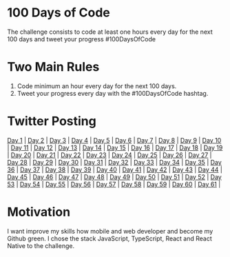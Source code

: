 # 100 Days of Code
The challenge consists to code at least one hours every day for the next 100 days and tweet your progress #100DaysOfCode

# Two Main Rules

1. Code minimum an hour every day for the next 100 days.
2. Tweet your progress every day with the #100DaysOfCode hashtag.

# Twitter Posting

[Day 1](https://twitter.com/ALisboa45/status/1269601904306327552) | 
[Day 2](https://twitter.com/ALisboa45/status/1269981447496118273) |
[Day 3](https://twitter.com/ALisboa45/status/1270428628359303168) |
[Day 4](https://twitter.com/ALisboa45/status/1270788510019194880) |
[Day 5](https://twitter.com/ALisboa45/status/1271163225413955584) |
[Day 6](https://twitter.com/ALisboa45/status/1271428237818761216) |
[Day 7](https://twitter.com/ALisboa45/status/1271948508472500224) |
[Day 8](https://twitter.com/ALisboa45/status/1272229278990680069) |
[Day 9](https://twitter.com/ALisboa45/status/1272512095402295296) |
[Day 10](https://twitter.com/ALisboa45/status/1273020570507137024) |
[Day 11](https://twitter.com/ALisboa45/status/1273339693879439367) |
[Day 12](https://twitter.com/ALisboa45/status/1273733073998434306) |
[Day 13](https://twitter.com/ALisboa45/status/1274135969772515328) |
[Day 14](https://twitter.com/ALisboa45/status/1274431298724118529) |
[Day 15](https://twitter.com/ALisboa45/status/1274761390901932034) |
[Day 16](https://twitter.com/ALisboa45/status/1275138082858315777) |
[Day 17](https://twitter.com/ALisboa45/status/1275485081235329028) |
[Day 18](https://twitter.com/ALisboa45/status/1275923867798843395) |
[Day 19](https://twitter.com/ALisboa45/status/1276277448406175746) |
[Day 20](https://twitter.com/ALisboa45/status/1276637971882573827) |
[Day 21](https://twitter.com/ALisboa45/status/1276986667409330176) |
[Day 22](https://twitter.com/ALisboa45/status/1277345220296876038) |
[Day 23](https://twitter.com/ALisboa45/status/1277702627095195650) |
[Day 24](https://twitter.com/ALisboa45/status/1278084645263945729) |
[Day 25](https://twitter.com/ALisboa45/status/1278476625240260611) |
[Day 26](https://twitter.com/ALisboa45/status/1278778567040606208) |
[Day 27](https://twitter.com/ALisboa45/status/1279125975884877826) |
[Day 28](https://twitter.com/ALisboa45/status/1279427271418404864) |
[Day 29](https://twitter.com/ALisboa45/status/1279864200903491585) |
[Day 30](https://twitter.com/ALisboa45/status/1280221141324509184) |
[Day 31](https://twitter.com/ALisboa45/status/1280657720102748168) |
[Day 32](https://twitter.com/ALisboa45/status/1280930813757009920) |
[Day 33](https://twitter.com/ALisboa45/status/1281303737638797314) |
[Day 34](https://twitter.com/ALisboa45/status/1281708631671681027) |
[Day 35](https://twitter.com/ALisboa45/status/1282078231068323840) |
[Day 36](https://twitter.com/ALisboa45/status/1282444559444783106) |
[Day 37](https://twitter.com/ALisboa45/status/1282787594821132291) |
[Day 38](https://twitter.com/ALisboa45/status/1283129560272445440) |
[Day 39](https://twitter.com/ALisboa45/status/1283500760483987456) |
[Day 40](https://twitter.com/ALisboa45/status/1283867953067446274) |
[Day 41](https://twitter.com/ALisboa45/status/1284218284322312199) |
[Day 42](https://twitter.com/ALisboa45/status/1284485840702509058) |
[Day 43](https://twitter.com/ALisboa45/status/1284951491007184896) |
[Day 44](https://twitter.com/ALisboa45/status/1285353589871980546) |
[Day 45](https://twitter.com/ALisboa45/status/1285727880840916998) |
[Day 46](https://twitter.com/ALisboa45/status/1286385530268266496) |
[Day 47](https://twitter.com/ALisboa45/status/1286386359725432841) |
[Day 48](https://twitter.com/ALisboa45/status/1286802585962319873) |
[Day 49](https://twitter.com/ALisboa45/status/1287168448150343682) |
[Day 50](https://twitter.com/ALisboa45/status/1287442005245808641) |
[Day 51](https://twitter.com/ALisboa45/status/1287827541126975489) |
[Day 52](https://twitter.com/ALisboa45/status/1288205777086435332) |
[Day 53](https://twitter.com/ALisboa45/status/1288574464482070528) |
[Day 54](https://twitter.com/ALisboa45/status/1288957914347196416) |
[Day 55](https://twitter.com/ALisboa45/status/1289340596306546689) |
[Day 56](https://twitter.com/ALisboa45/status/1289673291343396864) |
[Day 57](https://twitter.com/ALisboa45/status/1289981323117912064) |
[Day 58](https://twitter.com/ALisboa45/status/1290440798052515848) |
[Day 59](https://twitter.com/ALisboa45/status/1290757694714982407) |
[Day 60](https://twitter.com/ALisboa45/status/1291165217452417029) |
[Day 61](https://twitter.com/ALisboa45/status/1291483353967992839) |

# Motivation

I want improve my skills how mobile and web developer and become my Github green. I chose the stack JavaScript, TypeScript, React and React Native to the challenge.
